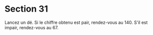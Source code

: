 # Section 31

Lancez un dé. Si le chiffre obtenu est pair, rendez-vous au 140. 
S'il est impair, rendez-vous au 67.